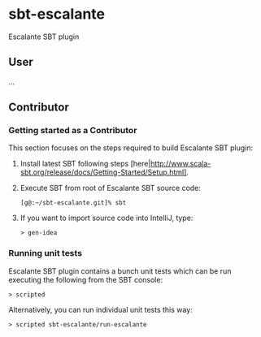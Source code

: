 # sbt-escalante

Escalante SBT plugin

## User

...

## Contributor

### Getting started as a Contributor

This section focuses on the steps required to build Escalante SBT plugin:

1. Install latest SBT following steps
[here|http://www.scala-sbt.org/release/docs/Getting-Started/Setup.html].

2. Execute SBT from root of Escalante SBT source code:

    <pre><code>[g@:~/sbt-escalante.git]% sbt</code></pre>

3. If you want to import source code into IntelliJ, type:

    <pre><code>&gt; gen-idea</code></pre>

### Running unit tests

Escalante SBT plugin contains a bunch unit tests which can be run executing
the following from the SBT console:

    > scripted

Alternatively, you can run individual unit tests this way:

    > scripted sbt-escalante/run-escalante


